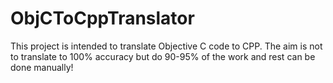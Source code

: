 # ObjCToCppTranslator
This project is intended to translate Objective C code to CPP.  The aim is not to translate to 100% accuracy but do 90-95% of the work and rest can be done manually!
